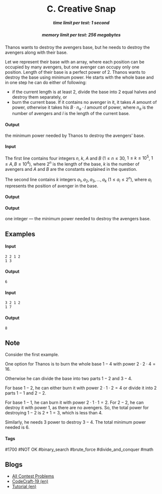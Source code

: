 <h1 style='text-align: center;'> C. Creative Snap</h1>

<h5 style='text-align: center;'>time limit per test: 1 second</h5>
<h5 style='text-align: center;'>memory limit per test: 256 megabytes</h5>

Thanos wants to destroy the avengers base, but he needs to destroy the avengers along with their base.

Let we represent their base with an array, where each position can be occupied by many avengers, but one avenger can occupy only one position. Length of their base is a perfect power of $2$. Thanos wants to destroy the base using minimum power. He starts with the whole base and in one step he can do either of following: 

* if the current length is at least $2$, divide the base into $2$ equal halves and destroy them separately, or
* burn the current base. If it contains no avenger in it, it takes $A$ amount of power, otherwise it takes his $B \cdot n_a \cdot l$ amount of power, where $n_a$ is the number of avengers and $l$ is the length of the current base.

 
#### Output

 the minimum power needed by Thanos to destroy the avengers' base.
#### Input

The first line contains four integers $n$, $k$, $A$ and $B$ ($1 \leq n \leq 30$, $1 \leq k \leq 10^5$, $1 \leq A,B \leq 10^4$), where $2^n$ is the length of the base, $k$ is the number of avengers and $A$ and $B$ are the constants explained in the question.

The second line contains $k$ integers $a_{1}, a_{2}, a_{3}, \ldots, a_{k}$ ($1 \leq a_{i} \leq 2^n$), where $a_{i}$ represents the position of avenger in the base.

#### Output

#### Output

 one integer — the minimum power needed to destroy the avengers base.

## Examples

#### Input


```text
2 2 1 2
1 3
```
#### Output


```text
6
```
#### Input


```text
3 2 1 2
1 7
```
#### Output


```text
8
```
## Note

Consider the first example.

One option for Thanos is to burn the whole base $1-4$ with power $2 \cdot 2 \cdot 4 = 16$.

Otherwise he can divide the base into two parts $1-2$ and $3-4$.

For base $1-2$, he can either burn it with power $2 \cdot 1 \cdot 2 = 4$ or divide it into $2$ parts $1-1$ and $2-2$.

For base $1-1$, he can burn it with power $2 \cdot 1 \cdot 1 = 2$. For $2-2$, he can destroy it with power $1$, as there are no avengers. So, the total power for destroying $1-2$ is $2 + 1 = 3$, which is less than $4$. 

Similarly, he needs $3$ power to destroy $3-4$. The total minimum power needed is $6$.



#### Tags 

#1700 #NOT OK #binary_search #brute_force #divide_and_conquer #math 

## Blogs
- [All Contest Problems](../CodeCraft-19_and_Codeforces_Round_537_(Div._2).md)
- [CodeCraft-19 (en)](../blogs/CodeCraft-19_(en).md)
- [Tutorial (en)](../blogs/Tutorial_(en).md)
